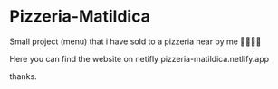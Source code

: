 # Pizzeria-Matildica
Small project (menu) that i have sold to a pizzeria near by me 🍕👨‍💻🤩

Here you can find the website on netifly
pizzeria-matildica.netlify.app

thanks.
